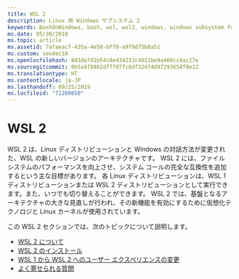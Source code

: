 ```yaml
---
title: WSL 2
description: Linux 用 Windows サブシステム 2
keywords: BashOnWindows, bash, wsl, wsl2, windows, windows subsystem for linux, windowssubsystem, ubuntu, debian, suse, windows 10, インストール
ms.date: 05/30/2019
ms.topic: article
ms.assetid: 7afaeacf-435a-4e58-bff0-a9f0d75b8a51
ms.custom: seodec18
ms.openlocfilehash: 8d3de7d1b54c8e434233c4821be9a460cc4ac27e
ms.sourcegitcommit: 0b5a9f8982dfff07fc8df32d74d97293654f8e12
ms.translationtype: HT
ms.contentlocale: ja-JP
ms.lasthandoff: 09/25/2019
ms.locfileid: "71269850"
---
```

# <a name="wsl-2"></a>WSL 2

WSL 2 は、Linux ディストリビューションと Windows の対話方法が変更された、WSL の新しいバージョンのアーキテクチャです。 WSL 2 には、ファイル システムのパフォーマンスを向上させ、システム コールの完全な互換性を追加するという主な目標があります。 各 Linux ディストリビューションは、WSL 1 ディストリビューションまたは WSL 2 ディストリビューションとして実行できます。また、いつでも切り替えることができます。 WSL 2 では、基盤となるアーキテクチャの大きな見直しが行われ、その新機能を有効にするために仮想化テクノロジと Linux カーネルが使用されています。

この WSL 2 セクションでは、次のトピックについて説明します。

* [WSL 2 について](./wsl2-about.md)
* [WSL 2 のインストール](./wsl2-install.md)
* [WSL 1 から WSL 2 へのユーザー エクスペリエンスの変更](./wsl2-ux-changes.md)
* [よく寄せられる質問](./wsl2-faq.md)